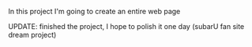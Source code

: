 In this project I'm going to create an entire web page

UPDATE: finished the project, I hope to polish it one day (subarU fan site dream project)